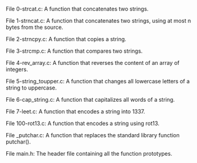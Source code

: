 File 0-strcat.c: A function that concatenates two strings.

File 1-strncat.c: A function that concatenates two strings, using at most n bytes from the source.

File 2-strncpy.c: A function that copies a string.

File 3-strcmp.c: A function that compares two strings.

File 4-rev_array.c: A function that reverses the content of an array of integers.

File 5-string_toupper.c: A function that changes all lowercase letters of a string to uppercase.

File 6-cap_string.c: A function that capitalizes all words of a string.

File 7-leet.c: A function that encodes a string into 1337.

File 100-rot13.c: A function that encodes a string using rot13.

File _putchar.c: A function that replaces the standard library function putchar().

File main.h: The header file containing all the function prototypes.
